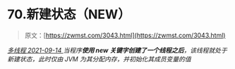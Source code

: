 <!--yml
category: 未分类
date: 0001-01-01 00:00:00
-->

# 70.新建状态（NEW）

> 原文：[https://zwmst.com/3043.html](https://zwmst.com/3043.html)

   [ *多线程* ](https://zwmst.com/%e5%a4%9a%e7%ba%bf%e7%a8%8b)*[ <time datetime="2021-09-15T00:34:28+08:00"> 2021-09-14 </time> ](https://zwmst.com/3043.html)  当程序**使用 new 关键字创建了一个线程之后**，该线程就处于新建状态，此时仅由 JVM 为其分配内存，并初始化其成员变量的值*